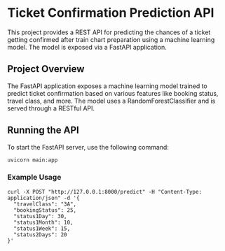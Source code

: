 # Ticket Confirmation Prediction API

This project provides a REST API for predicting the chances of a ticket getting confirmed after train chart preparation using a machine learning model. The model is exposed via a FastAPI application.

## Project Overview

The FastAPI application exposes a machine learning model trained to predict ticket confirmation based on various features like booking status, travel class, and more. The model uses a RandomForestClassifier and is served through a RESTful API.


## Running the API

To start the FastAPI server, use the following command:

```
uvicorn main:app 
```

### Example Usage

```
curl -X POST "http://127.0.0.1:8000/predict" -H "Content-Type: application/json" -d '{
  "travelClass": "3A",
  "bookingStatus": 25,
  "status1Day": 30,
  "status1Month": 10,
  "status1Week": 15,
  "status2Days": 20
}'
```